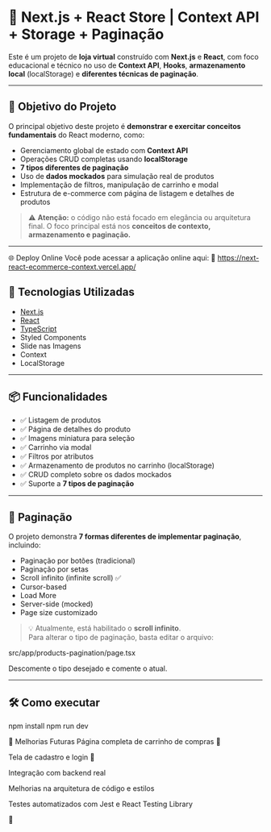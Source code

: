 # 🛒 Next.js + React Store | Context API + Storage + Paginação

Este é um projeto de **loja virtual** construído com **Next.js** e **React**, com foco educacional e técnico no uso de **Context API**, **Hooks**, **armazenamento local** (localStorage) e **diferentes técnicas de paginação**.

---

## 🎯 Objetivo do Projeto

O principal objetivo deste projeto é **demonstrar e exercitar conceitos fundamentais** do React moderno, como:

- Gerenciamento global de estado com **Context API**
- Operações CRUD completas usando **localStorage**
- **7 tipos diferentes de paginação**
- Uso de **dados mockados** para simulação real de produtos
- Implementação de filtros, manipulação de carrinho e modal
- Estrutura de e-commerce com página de listagem e detalhes de produtos

> ⚠️ **Atenção:** o código não está focado em elegância ou arquitetura final. O foco principal está nos **conceitos de contexto, armazenamento e paginação.**

---

🌐 Deploy Online
Você pode acessar a aplicação online aqui:
🔗 https://next-react-ecommerce-context.vercel.app/

## 🚀 Tecnologias Utilizadas

- [Next.js](https://nextjs.org/)
- [React](https://reactjs.org/)
- [TypeScript](https://www.typescriptlang.org/)
- Styled Components
- Slide nas Imagens
- Context 
- LocalStorage

---

## 📦 Funcionalidades

- ✅ Listagem de produtos
- ✅ Página de detalhes do produto
- ✅ Imagens miniatura para seleção
- ✅ Carrinho via modal
- ✅ Filtros por atributos
- ✅ Armazenamento de produtos no carrinho (localStorage)
- ✅ CRUD completo sobre os dados mockados
- ✅ Suporte a **7 tipos de paginação**

---

## 🔁 Paginação

O projeto demonstra **7 formas diferentes de implementar paginação**, incluindo:

- Paginação por botões (tradicional)
- Paginação por setas
- Scroll infinito (infinite scroll) ✅
- Cursor-based
- Load More
- Server-side (mocked)
- Page size customizado

> 💡 Atualmente, está habilitado o **scroll infinito**.  
> Para alterar o tipo de paginação, basta editar o arquivo:

src/app/products-pagination/page.tsx

Descomente o tipo desejado e comente o atual.

---

## 🛠️ Como executar

npm install
npm run dev


🔧 Melhorias Futuras
Página completa de carrinho de compras 🛒

Tela de cadastro e login 🔐

Integração com backend real

Melhorias na arquitetura de código e estilos

Testes automatizados com Jest e React Testing Library

📌
